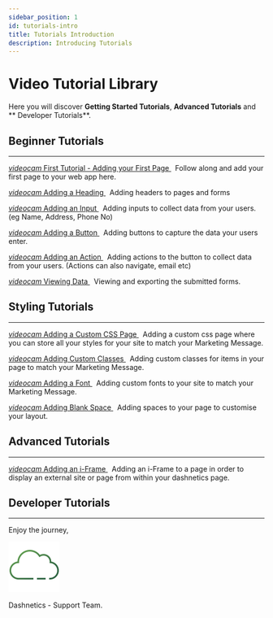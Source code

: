 ```yaml
---
sidebar_position: 1
id: tutorials-intro
title: Tutorials Introduction
description: Introducing Tutorials
---
```


# Video Tutorial Library

Here you will discover **Getting Started Tutorials**, **Advanced Tutorials** and ** Developer Tutorials**.


## Beginner Tutorials
---
[<i className="material-icons-h2">videocam</i> First Tutorial - Adding your First Page ](/vids/Dashnetics-addpage.mp4) &nbsp; Follow along and add your first page to your web app here.

[<i className="material-icons-h2">videocam</i> Adding a Heading ](/vids/Dashnetics-addheader.mp4)  &nbsp; Adding headers to pages and forms

[<i className="material-icons-h2">videocam</i> Adding an Input ](/vids/Dashnetics-addinputs.mp4)  &nbsp; Adding inputs to collect data from your users. (eg Name, Address, Phone No)

[<i className="material-icons-h2">videocam</i> Adding a Button ](/vids/Dashnetics-addbutton.mp4)  &nbsp; Adding buttons to capture the data your users enter.

[<i className="material-icons-h2">videocam</i> Adding an Action ](/vids/Dashnetics-addaction.mp4)  &nbsp; Adding actions to the button to collect data from your users. (Actions can also navigate, email etc) 

[<i className="material-icons-h2">videocam</i> Viewing Data ](/vids/Dashnetics-submittedforms.mp4)  &nbsp; Viewing and exporting the submitted forms. 

## Styling Tutorials
---
[<i className="material-icons-h2">videocam</i> Adding a Custom CSS Page ](/vids/Dashnetics-addcustomcsspage.mp4)  &nbsp; Adding a custom css page where you can store all your styles for your site to match your Marketing Message.

[<i className="material-icons-h2">videocam</i> Adding Custom Classes ](/vids/Dashnetics-addcustomclasses.mp4)  &nbsp; Adding custom classes for items in your page to match your Marketing Message.

[<i className="material-icons-h2">videocam</i> Adding a Font ](/vids/Dashnetics-addfont.mp4)  &nbsp; Adding custom fonts to your site to match your Marketing Message.

[<i className="material-icons-h2">videocam</i> Adding Blank Space ](/vids/Dashnetics-addspace.mp4)  &nbsp; Adding spaces to your page to customise your layout.


## Advanced Tutorials
---
[<i className="material-icons-h2">videocam</i> Adding an i-Frame ](/vids/Dashnetics-addiframe.mp4)  &nbsp; Adding an i-Frame to a page in order to display an external site or page from within your dashnetics page. 

## Developer Tutorials
---

<div className="features-icon-container"></div>


Enjoy the journey, 

[ ![](/img/favicon.png) ](https://dashnetics.com.au)

Dashnetics - Support Team.


